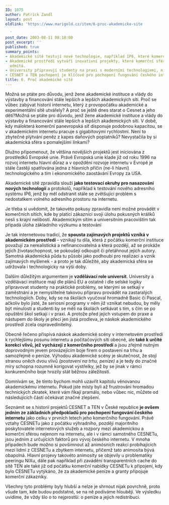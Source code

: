 ```yaml
---
ID: 1075
author: Patrick Zandl
layout: post
oldlink: 'https://www.marigold.cz/item/6-proc-akademicke-site

  '
post_date: 2003-08-11 08:18:00
post_excerpt: ''
published: true
summary_points:
- Akademické sítě testují nové technologie, například IP6, které komerční sítě nemohou.
- Akademické prostředí vytváří inovativní projekty, které komerční sféra zpočátku
  odmítá.
- University připravují studenty na praxi s moderními technologiemi, nikoliv zastaralými.
- CESNET a TEN pochopení je klíčové pro pochopení fungování českého internetu.
title: 6. Proč akademické sítě
---
```


Možná se ptáte pro důvodu, jenž žene akademické instituce a vlády do výstavby a financování stále lepších a lepších akademických sítí. Proč se vůbec zabývat historií internetu, který z provopočátku akademické a experimentální sítě utvářely? A proč se ještě dnes starat o Cesnet a jeho děti?<!--more-->Možná se ptáte pro důvodu, jenž žene akademické instituce a vlády do výstavby a financování stále lepších a lepších akademických sítí. V době, kdy málokterá komerční panevropská síť disponuje podobnou kapacitou, se v akademickém internetu pracuje s gigabitovými rychlostmi. Není to zbytečné plýtvání peněz z kapes daňových poplatníků? Nevystačila by si akademická sféra s pomalejšími linkami? 
<p>
Dlužno připomenout, že většina novějších projektů jest iniciována z prostředků Evropské unie. Právě Evropská unie klade již od roku 1996 na rozvoj internetu hlavní důraz a v opoždění rozvoje internetu v Evropě je stále častěji spatřována jedna z hlavních příčin (ne-li hlavní) technologického a tím i ekonomického zaostávání Evropy za USA. 
<p>
Akademické sítě zpravidla slouží <STRONG>jako testovací okruhy pro nasazování nových technologií</STRONG> a protokolů, například k testování nového adresního systému IP6, jenž by měl odstranit stále se zvětšující problém s nedostatkem volného adresního prostoru na internetu. 
<p>
Je třeba si uvědomit, že takovéto pokusy zpravidla není možné provádět v komerčních sítích, kde by platící zákazníci svoji úlohu pokusných králíků nesli s krajní nelibostí. Akademickým sítím a universitním pracovištím tak připadá úloha základního výzkumu a testování 
<p>
Je tak internetovou tradicí, že <STRONG>spousta zajímavých projektů vzniká v akademickém prostředí </STRONG>&#8211; vznikají tu díla, která z počátku komerční instituce považují za nerealistická a nefinancovatelná a která později, až se prokáže jejich životaschopnost, se pokoušejí odkoupit či přetáhnout jejich autory. Samotná akademická půda tu působí jako podhoubí pro realizaci a vznik zajímavých myšlenek - a proto je tak důležité, aby akademická sféra se udržovala i technologicky na výši doby. 
<p>
Dalším důležitým argumentem je <STRONG>vzdělávací role universit</STRONG>. University a vzdělávací instituce mají dle plánů EU a ostatně i dle selské logiky připravovat studenty na praktické problémy, se kterými se setkají v zaměstnání a je nemyslitelné takovou přípravu provádět na zastaralých technologiích. Doby, kdy se na školách vyučoval hromadně Basic či Pascal, ačkoliv bylo jisté, že seriosní programy v něm již vznikat nebudou, by měly být minulostí a studenti by se měli na školách setkávat s tím, s čím se po opuštění škol setkají i v praxi. A protože před jejich vstupem do praxe a nástupem do školy je přeci jen jistá prodleva, je náskok akademického prostředí zcela ospravedlnitelný. 
<p>
Obecně řečeno přispívá náskok akademické scény v internetovém prostředí k rychlejšímu posunu internetu a počítačových sítí obecně, ale<STRONG> také k určité korekci vlivů, jež vycházejí z komerčního prostředí</STRONG> a jsou zřejmě nutným doprovodným jevem provázejícím boje firem o postavení na trhu a samozřejmě o peníze. Výhodou akademické scény je skutečnost, že stojí stranou oněch dvou vlivů <EM>(postavení na trhu, peníze)</EM> a je tedy do značné míry schopna rozumně korigovat výstřelky, jež by se jinak v rámci konkurenčního boje hrozily stát běžnou záležitostí. 
<p>
Domnívám se, že tímto bychom mohli uzavřít kapitolu věnovanou akademickému internetu. Pokud jste místy byli až frustrováni hromadou technických zkratek, které vám říkají pramálo, nebo vůbec nic, můžete od následujících částí očekávat značné zlepšení. 
<p>
Seznámit se s historií projektů CESNET a TEN v České republice <STRONG>je ovšem jedním ze základních předpokladů pro pochopení fungování českého internetu</STRONG> jako celku v prvních letech jeho komerčního fungování. Právě vztahy CESNETu jako z počátku výhradního, později majoritního poskytovatele internetových služeb a rozpory mezi akademickou a komerční sférou nejenom na internetu, ale i v rámci samotného CESNETu, jsou jedním z určujících faktorů pro vývoj českého internetu. V mnoha případech bude možno si povšimnout až animósních reakcí probíhajících mezi lidmi z CESNETu a zbytkem internetu, přičemž tato animosita bývá obapolná. Hlavní projevy takovéto animosity se objevily u problematiky peeringu NIXu, dále pak například při zavádění transparentních cache do sítě TEN ale také již od počátku komerční nabídky CESNETu k připojení, kdy bylo CESNETu vytýkáno, že za akademické peníze a granty připojuje komerční zákazníky. 
<p>
Všechny tyto problémy byly hlubší a nelze je shrnout nijak povrchně, proto všude tam, kde budou podstatné, se na ně podíváme hlouběji. Ve výsledku uvidíme, že vždy šlo o to nejprostší: o peníze a jejich redistribuci. </p>